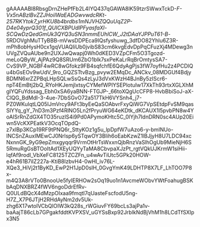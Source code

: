 gAAAAABl8RbsgDrnZHePfFb2L4IYQ437qGAWA8lK59tzrSWwxTckD-_F-Vx5nABzlBvZZJHoiIWaEADGwvwdcRKt-257RKYtok7_yrHKU8b4brdbs1mNJVHZQQuUqZ2P-D4e04yprQ301f_QUICXBPUdlPFyasfaXl-SCQwDzQedGmUk3QYQ3uSN3nmmEUhlCW_J2tDAaYJPPuT61-B_-5RDOVghMuTTyBBB-mVwsDDPEca9IQsfyshuwg_3dfDO82Yhlu6Z3R-mPh8obHysH0cx1gqVUAQIiUb0jvibS83cm6kvgEdvDpPqCFuzXj4MDewg3nUVgZVQuAUbe9n2UXJwQwapj0Wh0dKED3VZpCFm5O3Tgozd-meLoQByW_AjPAz9Q8SRUm6ZbO1blk7sxPeKaLrRqBrOmtysSA7-CvS9VP_NGBF4wRC8wGfokz9FB4sqfchfE6QdyAgPjs3fW7oyfHu2z4PCDlQu4bGsEOv9wUdV_9ro_GQZSTtvBzg_pvyw2EMqDc_ANCkv_08MDGUf4BdjyBDMN6xrZZPBqLHpSQLwSsQs4zLyJ3dVxKWzH4BJnBy5zIScr6-npT4EmBtj2bQ_RYoHKJemjIxtsyCYMefWPlYSEPlotuIw17XkTh93rtxXGLXhMgIYQFuYdssag_Ebh0xSA6yaBNN-FTGJP-_66toXQgUcCFP8-HvbBbiSoJ-aX-ClQG_BdMdI-3-4ue-7DbSGvO72a517TkH6VYSnh4_j7-PZ0WKuIqtLQ05IJmVrcy9AFt3byEeQaSOAbvrFxyQiWG7VpSEtdpFvSM9qasSlYYq_gY_7nD3m3Pzf4RlNO5Ln2fPryuWG64eKDtk_dKCAUX1l5pvbPN8w4YoAISrRnZdGX4TO35ruzlS4i9Pd0APymoKHtc5C_0lYjh7IdnDRN0sc4AUp20Eiwn5VcKXPEatkV3OcqTOpdQ-z7xlBp3KCp19RF9tPNQ6r_SttyKOz1g5u_lpDpfW7uAzo6-y-bmINUo-INCSnZAuxIMEwCJ0Nrlsp6ySTqwOY3BIih6oEabKzwZ1lBJjyH8U7LDC94xcNxnnGK_9yG9epZmxgyqqr9VrmOtHrTsWxxnQjbRnzVaSlhOgUb9MieNjH6S5RmuRgGsBTOoItAd1XEyUQYyTaMA8CbvpaXJzPt_rgtVQkUJKrmW1siHii-lqfAf9rodI_VbXeFC8125TZCZFn_u4wAvTiUtc5GPk20HOW-e4hR61B7iIZ227a-KtiB8lzbvH4-0wHl_iv76L-XQe3_HiVj2t1ByKD_EwP2H1JpD0sIH_0GvgYmK49LDHTP8X7LF_LhTOO7P8x-m4Q3A8rVTo0BnooUe5fyIERHOw2sOq19uo1n1AvcmeWObvYWtFoahugBSKbAqDNXBRZ4fWV6ngoDdrEfRv-Q0ULdBQcX4dMzpOIxaa9fmqtI7qUasteFscfodU5ng-H7Z_X7P6JTjH2RHdAyNm2dv5Uk-zhg6X17wtolVCbQlOIW3kQ28s_rWGiuvFY69bcLs3ajPa1v-baAajT86cLb7GPgakfddtKVPXSV_uGYSsBxp92JrblkNdBjVhM1h8LCdTfSXIpx3N5
